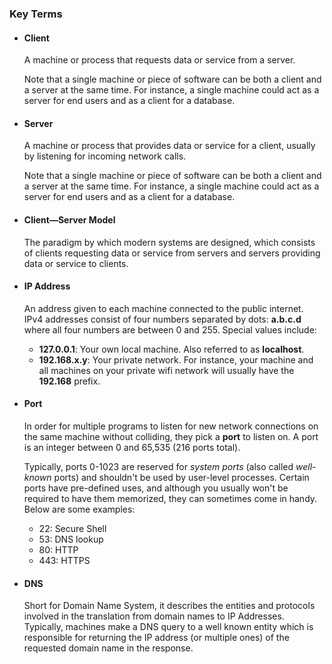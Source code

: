 ### Key Terms

*   #### Client
    
    A machine or process that requests data or service from a server.
    
    Note that a single machine or piece of software can be both a client and a server at the same time. For instance, a single machine could act as a server for end users and as a client for a database.
    
*   #### Server
    
    A machine or process that provides data or service for a client, usually by listening for incoming network calls.
    
    Note that a single machine or piece of software can be both a client and a server at the same time. For instance, a single machine could act as a server for end users and as a client for a database.
    
*   #### Client—Server Model
    
    The paradigm by which modern systems are designed, which consists of clients requesting data or service from servers and servers providing data or service to clients.
    
*   #### IP Address
    
    An address given to each machine connected to the public internet. IPv4 addresses consist of four numbers separated by dots: **a.b.c.d** where all four numbers are between 0 and 255. Special values include:
    
    *   **127.0.0.1**: Your own local machine. Also referred to as **localhost**.
    *   **192.168.x.y**: Your private network. For instance, your machine and all machines on your private wifi network will usually have the **192.168** prefix.
    
*   #### Port
    
    In order for multiple programs to listen for new network connections on the same machine without colliding, they pick a **port** to listen on. A port is an integer between 0 and 65,535 (216 ports total).
    
    Typically, ports 0-1023 are reserved for _system ports_ (also called _well-known_ ports) and shouldn't be used by user-level processes. Certain ports have pre-defined uses, and although you usually won't be required to have them memorized, they can sometimes come in handy. Below are some examples:
    
    *   22: Secure Shell
    *   53: DNS lookup
    *   80: HTTP
    *   443: HTTPS
    
*   #### DNS
    
    Short for Domain Name System, it describes the entities and protocols involved in the translation from domain names to IP Addresses. Typically, machines make a DNS query to a well known entity which is responsible for returning the IP address (or multiple ones) of the requested domain name in the response.